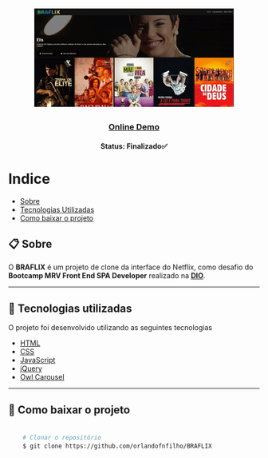 <h1 align="center">
    <img src="img/braflix-preview.gif" alt="braflix gif">
</h1>

<h3 align="center">
   <a href="https://braflix.netlify.app/">Online Demo</a>
</h3>

<h4 align="center"> 
    Status: Finalizado✅
</h4>

# Indice

- [Sobre](#-sobre)
- [Tecnologias Utilizadas](#-Tecnologias-utilizadas)
- [Como baixar o projeto](#-Como-baixar-o-projeto)

## 📋 Sobre

O **BRAFLIX** é um projeto de clone da interface do Netflix, como desafio do **Bootcamp MRV Front End SPA Developer** realizado na **[DIO](https://digitalinnovation.one/)**.

---


## 🚀 Tecnologias utilizadas

O projeto foi desenvolvido utilizando as seguintes tecnologias 

- [HTML](https://www.w3schools.com/html/)
- [CSS](https://www.w3schools.com/css/)
- [JavaScript](https://www.javascript.com/)
- [jQuery](https://jquery.com/)
- [Owl Carousel](https://owlcarousel2.github.io/OwlCarousel2/)


---

## 📁 Como baixar o projeto

```bash

    # Clonar o repositório
    $ git clone https://github.com/orlandofnfilho/BRAFLIX
    
```